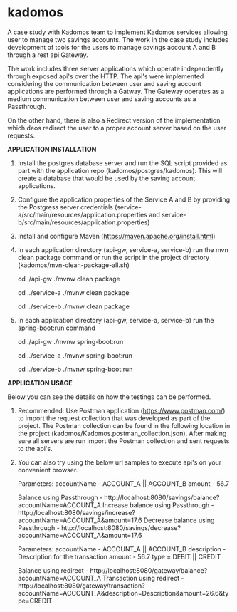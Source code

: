 # kadomos
A case study with Kadomos team to implement Kadomos services allowing user to manage two savings accounts. The work in the case study includes development of tools for the users to manage savings account A and B through a rest api Gateway. 

The work includes three server applications which operate independently through exposed api's over the HTTP. The api's were implemented considering the communication between user and saving account applications are performed through a Gatway. The Gateway operates as a medium communication between user and saving accounts as a Passthrough.

On the other hand, there is also a Redirect version of the implementation which deos redirect the user to a proper account server based on the user requests.

**APPLICATION INSTALLATION**
1. Install the postgres database server and run the SQL script provided as part with the application repo (kadomos/postgres/kadomos). This will create a database that would be used by the saving account applications.
2. Configure the application properties of the Service A and B by providing the Postgress server credentials (service-a/src/main/resources/application.properties and service-b/src/main/resources/application.properties) 
3. Install and configure Maven (https://maven.apache.org/install.html)
4. In each application directory (api-gw, service-a, service-b) run the mvn clean package command or run the script in the project directory (kadomos/mvn-clean-package-all.sh)
    

    cd ./api-gw
    ./mvnw clean package
    
    cd ../service-a
    ./mvnw clean package
    
    cd ../service-b
    ./mvnw clean package

    

5. In each application directory (api-gw, service-a, service-b) run the spring-boot:run command


    cd ./api-gw
    ./mvnw spring-boot:run
    
    cd ../service-a
    ./mvnw spring-boot:run
    
    cd ../service-b
    ./mvnw spring-boot:run



**APPLICATION USAGE**

Below you can see the details on how the testings can be performed.
1. Recommended: Use Postman application (https://www.postman.com/) to import the request collection that was developed as part of the project. The Postman collection can be found in the following location in the project (kadomos/Kadomos.postman_collection.json). After making sure all servers are run import the Postman collection and sent requests to the api's.
2. You can also try using the below url samples to execute api's on your convenient browser.
   

    Parameters: 
    accountName - ACCOUNT_A || ACCOUNT_B
    amount - 56.7
    
    Balance using Passthrough - http://localhost:8080/savings/balance?accountName=ACCOUNT_A
    Increase balance using Passthrough - http://localhost:8080/savings/increase?accountName=ACCOUNT_A&amount=17.6
    Decrease balance using Passthrough - http://localhost:8080/savings/decrease?accountName=ACCOUNT_A&amount=17.6
    
    
    Parameters:
    accountName - ACCOUNT_A || ACCOUNT_B
    description - Description for the transaction
    amount - 56.7
    type = DEBIT || CREDIT
    
    Balance using redirect - http://localhost:8080/gateway/balance?accountName=ACCOUNT_A
    Transaction using redirect - http://localhost:8080/gateway/transaction?accountName=ACCOUNT_A&description=Description&amount=26.6&type=CREDIT




